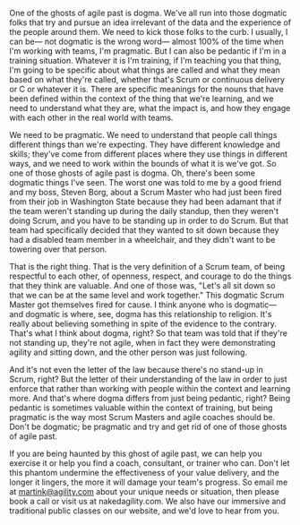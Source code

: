 One of the ghosts of agile past is dogma. We've all run into those dogmatic folks that try and pursue an idea irrelevant of the data and the experience of the people around them. We need to kick those folks to the curb. I usually, I can be— not dogmatic is the wrong word— almost 100% of the time when I'm working with teams, I'm pragmatic. But I can also be pedantic if I'm in a training situation. Whatever it is I'm training, if I'm teaching you that thing, I'm going to be specific about what things are called and what they mean based on what they're called, whether that's Scrum or continuous delivery or C or whatever it is. There are specific meanings for the nouns that have been defined within the context of the thing that we're learning, and we need to understand what they are, what the impact is, and how they engage with each other in the real world with teams.

We need to be pragmatic. We need to understand that people call things different things than we're expecting. They have different knowledge and skills; they've come from different places where they use things in different ways, and we need to work within the bounds of what it is we've got. So one of those ghosts of agile past is dogma. Oh, there's been some dogmatic things I've seen. The worst one was told to me by a good friend and my boss, Steven Borg, about a Scrum Master who had just been fired from their job in Washington State because they had been adamant that if the team weren't standing up during the daily standup, then they weren't doing Scrum, and you have to be standing up in order to do Scrum. But that team had specifically decided that they wanted to sit down because they had a disabled team member in a wheelchair, and they didn't want to be towering over that person. 

That is the right thing. That is the very definition of a Scrum team, of being respectful to each other, of openness, respect, and courage to do the things that they think are valuable. And one of those was, "Let's all sit down so that we can be at the same level and work together." This dogmatic Scrum Master got themselves fired for cause. I think anyone who is dogmatic— and dogmatic is where, see, dogma has this relationship to religion. It's really about believing something in spite of the evidence to the contrary. That's what I think about dogma, right? So that team was told that if they're not standing up, they're not agile, when in fact they were demonstrating agility and sitting down, and the other person was just following. 

And it's not even the letter of the law because there's no stand-up in Scrum, right? But the letter of their understanding of the law in order to just enforce that rather than working with people within the context and learning more. And that's where dogma differs from just being pedantic, right? Being pedantic is sometimes valuable within the context of training, but being pragmatic is the way most Scrum Masters and agile coaches should be. Don't be dogmatic; be pragmatic and try and get rid of one of those ghosts of agile past.

If you are being haunted by this ghost of agile past, we can help you exercise it or help you find a coach, consultant, or trainer who can. Don't let this phantom undermine the effectiveness of your value delivery, and the longer it lingers, the more it will damage your team's progress. So email me at martink@agility.com about your unique needs or situation, then please book a call or visit us at nakedagility.com. We also have our immersive and traditional public classes on our website, and we'd love to hear from you.